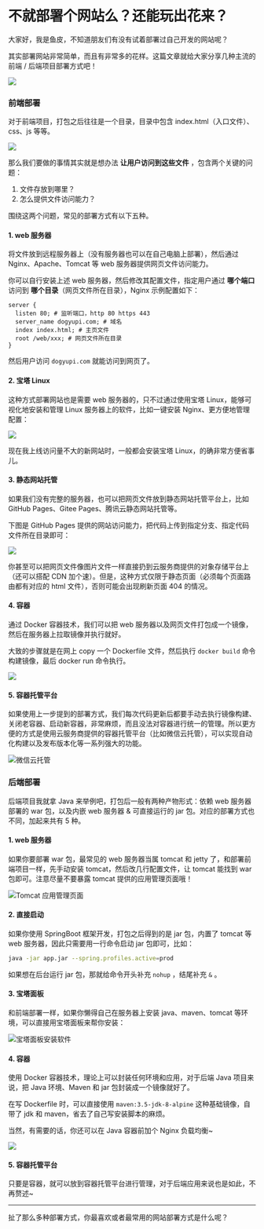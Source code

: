 # 不就部署个网站么？还能玩出花来？

大家好，我是鱼皮，不知道朋友们有没有试着部署过自己开发的网站呢？

其实部署网站非常简单，而且有非常多的花样。这篇文章就给大家分享几种主流的前端 / 后端项目部署方式吧！

![](https://www.codefather.cn/img/image-20220416171735686.png)

### 前端部署

对于前端项目，打包之后往往是一个目录，目录中包含 index.html（入口文件）、css、js 等等。

![](https://www.codefather.cn/img/image-20220416172830836.png)

那么我们要做的事情其实就是想办法 **让用户访问到这些文件** ，包含两个关键的问题：

1. 文件存放到哪里？
2. 怎么提供文件访问能力？

围绕这两个问题，常见的部署方式有以下五种。



#### 1. web 服务器

将文件放到远程服务器上（没有服务器也可以在自己电脑上部署），然后通过 Nginx、Apache、Tomcat 等 web 服务器提供网页文件访问能力。

你可以自行安装上述 web 服务器，然后修改其配置文件，指定用户通过 **哪个端口** 访问到 **哪个目录**（网页文件所在目录），Nginx 示例配置如下：

```nginx
server {
  listen 80; # 监听端口，http 80 https 443
  server_name dogyupi.com; # 域名
  index index.html; # 主页文件
  root /web/xxx; # 网页文件所在目录
}
```

然后用户访问 `dogyupi.com` 就能访问到网页了。



#### 2. 宝塔 Linux

这种方式部署网站也是需要 web 服务器的，只不过通过使用宝塔 Linux，能够可视化地安装和管理 Linux 服务器上的软件，比如一键安装 Nginx、更方便地管理配置：

![](https://www.codefather.cn/img/image-20220416173428898.png)

现在我上线访问量不大的新网站时，一般都会安装宝塔 Linux，的确非常方便省事儿。



#### 3. 静态网站托管

如果我们没有完整的服务器，也可以把网页文件放到静态网站托管平台上，比如 GitHub Pages、Gitee Pages、腾讯云静态网站托管等。

下图是 GitHub Pages 提供的网站访问能力，把代码上传到指定分支、指定代码文件所在目录即可：

![](https://www.codefather.cn/img/image-20220416173918828.png)

你甚至可以把网页文件像图片文件一样直接扔到云服务商提供的对象存储平台上（还可以搭配 CDN 加个速）。但是，这种方式仅限于静态页面（必须每个页面路由都有对应的 html 文件），否则可能会出现刷新页面 404 的情况。



#### 4. 容器

通过 Docker 容器技术，我们可以把 web 服务器以及网页文件打包成一个镜像，然后在服务器上拉取镜像并执行就好。

大致的步骤就是在网上 copy 一个 Dockerfile 文件，然后执行 `docker build` 命令构建镜像，最后 docker run 命令执行。

![](https://www.codefather.cn/img/image-20220416174732761.png)



#### 5. 容器托管平台

如果使用上一步提到的部署方式，我们每次代码更新后都要手动去执行镜像构建、关闭老容器、启动新容器，非常麻烦，而且没法对容器进行统一的管理。所以更方便的方式是使用云服务商提供的容器托管平台（比如微信云托管），可以实现自动化构建以及发布版本化等一系列强大的功能。

![微信云托管](https://www.codefather.cn/img/image-20220416175050505.png)



### 后端部署

后端项目我就拿 Java 来举例吧，打包后一般有两种产物形式：依赖 web 服务器部署的 war 包，以及内嵌 web 服务器 & 可直接运行的 jar 包。对应的部署方式也不同，加起来共有 5 种。



#### 1. web 服务器

如果你要部署 war 包，最常见的 web 服务器当属 tomcat 和 jetty 了，和部署前端项目一样，先手动安装 tomcat，然后改几行配置文件，让 tomcat 能找到 war 包即可。注意尽量不要暴露 tomcat 提供的应用管理页面哦！

![Tomcat 应用管理页面](https://www.codefather.cn/img/image-20220416175656086.png)



#### 2. 直接启动

如果你使用 SpringBoot 框架开发，打包之后得到的是 jar 包，内置了 tomcat 等 web 服务器，因此只需要用一行命令启动 jar 包即可，比如：

```bash
java -jar app.jar --spring.profiles.active=prod
```

如果想在后台运行 jar 包，那就给命令开头补充 `nohup` ，结尾补充  `&` 。 



#### 3. 宝塔面板

和前端部署一样，如果你懒得自己在服务器上安装 java、maven、tomcat 等环境，可以直接用宝塔面板来帮你安装：

![宝塔面板安装软件](https://www.codefather.cn/img/image-20220416180551909.png)



#### 4. 容器

使用 Docker 容器技术，理论上可以封装任何环境和应用，对于后端 Java 项目来说，把 Java 环境、Maven 和 jar 包封装成一个镜像就好了。

在写 Dockerfile 时，可以直接使用 `maven:3.5-jdk-8-alpine` 这种基础镜像，自带了 jdk 和 maven，省去了自己写安装脚本的麻烦。

当然，有需要的话，你还可以在 Java 容器前加个 Nginx 负载均衡~

![](https://www.codefather.cn/img/image-20220416180809756.png)



#### 5. 容器托管平台

只要是容器，就可以放到容器托管平台进行管理，对于后端应用来说也是如此，不再赘述~



---



扯了那么多种部署方式，你最喜欢或者最常用的网站部署方式是什么呢？

